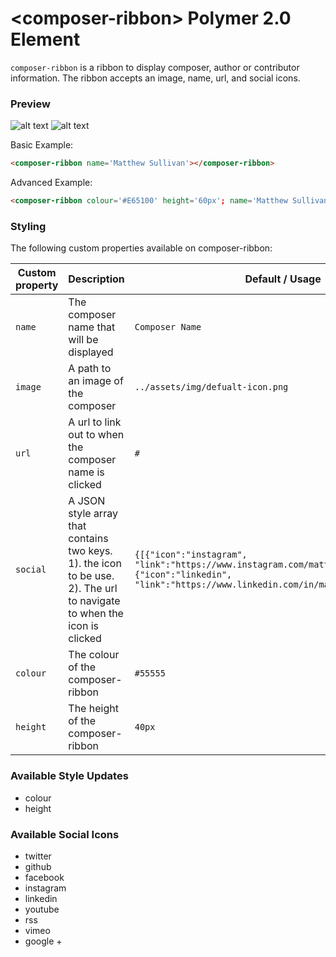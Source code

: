 # \<composer-ribbon\> Polymer 2.0 Element

`composer-ribbon` is a ribbon to display composer, author or contributor information. The ribbon accepts an image, name, url, and social icons.


### Preview

![alt text](https://github.com/matthewsullivan/composer-ribbon/tree/master/assets/img/ribbon-preview-01.png)
![alt text](https://github.com/matthewsullivan/composer-ribbon/tree/master/assets/img/ribbon-preview-02.png)

Basic Example:

```html
<composer-ribbon name='Matthew Sullivan'></composer-ribbon>
```

Advanced Example:

```html
<composer-ribbon colour='#E65100' height='60px'; name='Matthew Sullivan' image='https://tinyurl.com/yczquxhc' url="https://www.matthewsullivan.media/" social='[{"icon":"instagram", "link":"https://www.instagram.com/matthewjamesthefirst/"},{"icon":"linkedin", "link":"https://www.linkedin.com/in/matthew-sullivan/"}]'></composer-ribbon>
```

### Styling

The following custom properties available on composer-ribbon:

| Custom property | Description | Default / Usage |
| --- | --- | --- |
| `name` | The composer name that will be displayed | `Composer Name` |
| `image` | A path to an image of the composer | `../assets/img/defualt-icon.png` |
| `url` | A url to link out to when the composer name is clicked | `#` |
| `social` | A JSON style array that contains two keys. 1). the icon to be use. 2). The url to navigate to when the icon is clicked | `{[{"icon":"instagram", "link":"https://www.instagram.com/matthewjamesthefirst/"},{"icon":"linkedin", "link":"https://www.linkedin.com/in/matthew-sullivan/"}]}` |
| `colour` | The colour of the composer-ribbon | `#55555` |
| `height` | The height of the composer-ribbon | `40px` |

### Available Style Updates
- colour
- height

### Available Social Icons
- twitter
- github
- facebook
- instagram
- linkedin
- youtube
- rss
- vimeo
- google +
